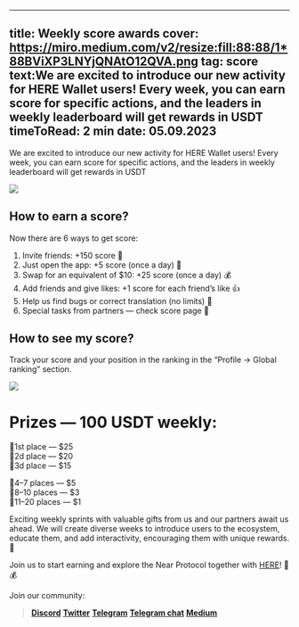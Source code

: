 -----
title: Weekly score awards
cover: https://miro.medium.com/v2/resize:fill:88:88/1*88BViXP3LNYjQNAtO12QVA.png
tag: score
text:We are excited to introduce our new activity for HERE Wallet users! Every week, you can earn score for specific actions, and the leaders in weekly leaderboard will get rewards in USDT
timeToRead: 2 min
date: 05.09.2023
-----

We are excited to introduce our new activity for HERE Wallet users! Every week, you can earn score for specific actions, and the leaders in weekly leaderboard will get rewards in USDT

![](https://miro.medium.com/v2/resize:fit:1400/format:webp/1*76B2eij22HFELHaLdN-0ow.jpeg)

**How to earn a score?**
------------------------

Now there are 6 ways to get score:

1.  Invite friends: +150 score 🚀
2.  Just open the app: +5 score (once a day) 🫢
3.  Swap for an equivalent of $10: +25 score (once a day) 💰
4.  Add friends and give likes: +1 score for each friend’s like 👍
5.  Help us find bugs or correct translation (no limits) 🤝
6.  Special tasks from partners — check score page 🧬

How to see my score?
--------------------

Track your score and your position in the ranking in the “Profile -> Global ranking” section.

![](https://miro.medium.com/v2/resize:fit:1400/format:webp/1*LNJ1K92V1K_B-PSoa7_PQA.png)


Prizes — 100 USDT weekly:
=========================

🥇1st place — $25  
🥈2d place — $20  
🥉3d place — $15

🥕4–7 places — $5  
🥕8–10 places — $3  
🥕11–20 places — $1

Exciting weekly sprints with valuable gifts from us and our partners await us ahead. We will create diverse weeks to introduce users to the ecosystem, educate them, and add interactivity, encouraging them with unique rewards. 🎉

Join us to start earning and explore the Near Protocol together with [HERE](https://download.herewallet.app/telegram)! 🚀💰


Join our community:
> [**Discord**](https://discord.gg/AfB5cvtFXH)
> [**Twitter**](https://twitter.com/here_wallet)
> [**Telegram**](https://t.me/herewallet)
> [**Telegram chat**](https://t.me/herewalletchat)
> [**Medium**](https://medium.com/@nearhere)